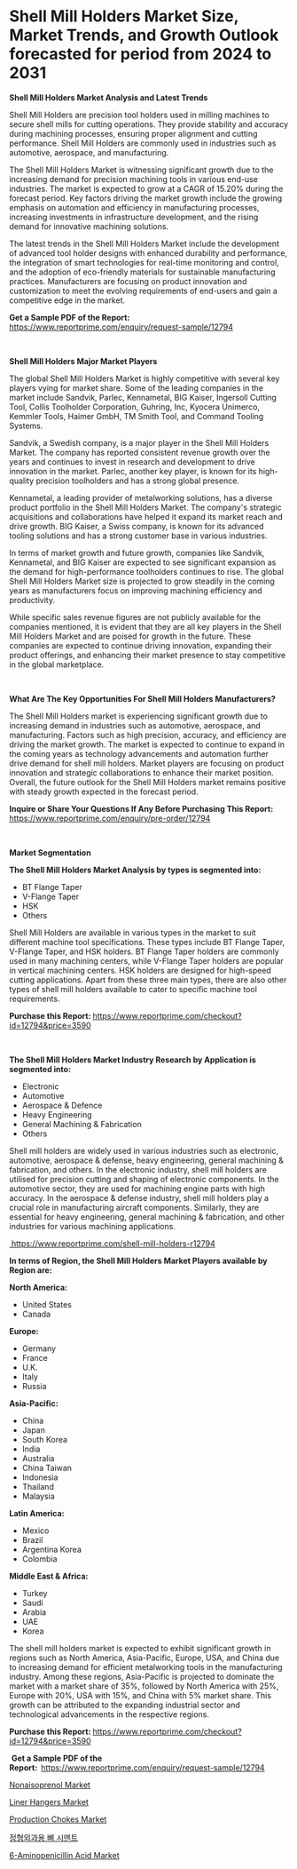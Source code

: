 <p><h1>Shell Mill Holders Market Size, Market Trends, and Growth Outlook forecasted for period from 2024 to 2031</h1></p><p><strong>Shell Mill Holders Market Analysis and Latest Trends</strong></p>
<p><p>Shell Mill Holders are precision tool holders used in milling machines to secure shell mills for cutting operations. They provide stability and accuracy during machining processes, ensuring proper alignment and cutting performance. Shell Mill Holders are commonly used in industries such as automotive, aerospace, and manufacturing.</p><p>The Shell Mill Holders Market is witnessing significant growth due to the increasing demand for precision machining tools in various end-use industries. The market is expected to grow at a CAGR of 15.20% during the forecast period. Key factors driving the market growth include the growing emphasis on automation and efficiency in manufacturing processes, increasing investments in infrastructure development, and the rising demand for innovative machining solutions.</p><p>The latest trends in the Shell Mill Holders Market include the development of advanced tool holder designs with enhanced durability and performance, the integration of smart technologies for real-time monitoring and control, and the adoption of eco-friendly materials for sustainable manufacturing practices. Manufacturers are focusing on product innovation and customization to meet the evolving requirements of end-users and gain a competitive edge in the market.</p></p>
<p><strong>Get a Sample PDF of the Report:&nbsp;</strong> <a href="https://www.reportprime.com/enquiry/request-sample/12794">https://www.reportprime.com/enquiry/request-sample/12794</a></p>
<p>&nbsp;</p>
<p><strong>Shell Mill Holders Major Market Players</strong></p>
<p><p>The global Shell Mill Holders Market is highly competitive with several key players vying for market share. Some of the leading companies in the market include Sandvik, Parlec, Kennametal, BIG Kaiser, Ingersoll Cutting Tool, Collis Toolholder Corporation, Guhring, Inc, Kyocera Unimerco, Kemmler Tools, Haimer GmbH, TM Smith Tool, and Command Tooling Systems.</p><p>Sandvik, a Swedish company, is a major player in the Shell Mill Holders Market. The company has reported consistent revenue growth over the years and continues to invest in research and development to drive innovation in the market. Parlec, another key player, is known for its high-quality precision toolholders and has a strong global presence.</p><p>Kennametal, a leading provider of metalworking solutions, has a diverse product portfolio in the Shell Mill Holders Market. The company's strategic acquisitions and collaborations have helped it expand its market reach and drive growth. BIG Kaiser, a Swiss company, is known for its advanced tooling solutions and has a strong customer base in various industries.</p><p>In terms of market growth and future growth, companies like Sandvik, Kennametal, and BIG Kaiser are expected to see significant expansion as the demand for high-performance toolholders continues to rise. The global Shell Mill Holders Market size is projected to grow steadily in the coming years as manufacturers focus on improving machining efficiency and productivity.</p><p>While specific sales revenue figures are not publicly available for the companies mentioned, it is evident that they are all key players in the Shell Mill Holders Market and are poised for growth in the future. These companies are expected to continue driving innovation, expanding their product offerings, and enhancing their market presence to stay competitive in the global marketplace.</p></p>
<p>&nbsp;</p>
<p><strong>What Are The Key Opportunities For Shell Mill Holders Manufacturers?</strong></p>
<p><p>The Shell Mill Holders market is experiencing significant growth due to increasing demand in industries such as automotive, aerospace, and manufacturing. Factors such as high precision, accuracy, and efficiency are driving the market growth. The market is expected to continue to expand in the coming years as technology advancements and automation further drive demand for shell mill holders. Market players are focusing on product innovation and strategic collaborations to enhance their market position. Overall, the future outlook for the Shell Mill Holders market remains positive with steady growth expected in the forecast period.</p></p>
<p><strong>Inquire or Share Your Questions If Any Before Purchasing This Report:</strong> <a href="https://www.reportprime.com/enquiry/pre-order/12794">https://www.reportprime.com/enquiry/pre-order/12794</a></p>
<p>&nbsp;</p>
<p><strong>Market Segmentation</strong></p>
<p><strong>The Shell Mill Holders Market Analysis by types is segmented into:</strong></p>
<p><ul><li>BT Flange Taper</li><li>V-Flange Taper</li><li>HSK</li><li>Others</li></ul></p>
<p><p>Shell Mill Holders are available in various types in the market to suit different machine tool specifications. These types include BT Flange Taper, V-Flange Taper, and HSK holders. BT Flange Taper holders are commonly used in many machining centers, while V-Flange Taper holders are popular in vertical machining centers. HSK holders are designed for high-speed cutting applications. Apart from these three main types, there are also other types of shell mill holders available to cater to specific machine tool requirements.</p></p>
<p><strong>Purchase this Report:&nbsp;</strong><a href="https://www.reportprime.com/checkout?id=12794&price=3590">https://www.reportprime.com/checkout?id=12794&price=3590</a></p>
<p>&nbsp;</p>
<p><strong>The Shell Mill Holders Market Industry Research by Application is segmented into:</strong></p>
<p><ul><li>Electronic</li><li>Automotive</li><li>Aerospace & Defence</li><li>Heavy Engineering</li><li>General Machining & Fabrication</li><li>Others</li></ul></p>
<p><p>Shell mill holders are widely used in various industries such as electronic, automotive, aerospace & defense, heavy engineering, general machining & fabrication, and others. In the electronic industry, shell mill holders are utilised for precision cutting and shaping of electronic components. In the automotive sector, they are used for machining engine parts with high accuracy. In the aerospace & defense industry, shell mill holders play a crucial role in manufacturing aircraft components. Similarly, they are essential for heavy engineering, general machining & fabrication, and other industries for various machining applications.</p></p>
<p><a href="https://www.reportprime.com/shell-mill-holders-r12794">&nbsp;https://www.reportprime.com/shell-mill-holders-r12794</a></p>
<p><strong>In terms of Region, the Shell Mill Holders Market Players available by Region are:</strong></p>
<p>
    <p> <strong> North America: </strong>
        <ul>
            <li>United States</li>
            <li>Canada</li>
        </ul>
        </p> 
    <p> <strong> Europe: </strong>
        <ul>
            <li>Germany</li>
            <li>France</li>
            <li>U.K.</li>
            <li>Italy</li>
            <li>Russia</li>
        </ul>
        </p> 
    <p> <strong> Asia-Pacific: </strong>
        <ul>
            <li>China</li>
            <li>Japan</li>
            <li>South Korea</li>
            <li>India</li>
            <li>Australia</li>
            <li>China Taiwan</li>
            <li>Indonesia</li>
            <li>Thailand</li>
            <li>Malaysia</li>
        </ul>
        </p> 
    <p> <strong> Latin America: </strong>
        <ul>
            <li>Mexico</li>
            <li>Brazil</li>
            <li>Argentina Korea</li>
            <li>Colombia</li>
        </ul>
        </p> 
    <p> <strong> Middle East & Africa: </strong>
        <ul>
            <li>Turkey</li>
            <li>Saudi</li>
            <li>Arabia</li>
            <li>UAE</li>
            <li>Korea</li>
        </ul>
    </p>
    </p>
<p><p>The shell mill holders market is expected to exhibit significant growth in regions such as North America, Asia-Pacific, Europe, USA, and China due to increasing demand for efficient metalworking tools in the manufacturing industry. Among these regions, Asia-Pacific is projected to dominate the market with a market share of 35%, followed by North America with 25%, Europe with 20%, USA with 15%, and China with 5% market share. This growth can be attributed to the expanding industrial sector and technological advancements in the respective regions.</p></p>
<p><strong>Purchase this Report: </strong><a href="https://www.reportprime.com/checkout?id=12794&price=3590">https://www.reportprime.com/checkout?id=12794&price=3590</a></p>
<p>&nbsp;<strong>Get a Sample PDF of the Report:&nbsp;&nbsp;</strong><a href="https://www.reportprime.com/enquiry/request-sample/12794">https://www.reportprime.com/enquiry/request-sample/12794</a></p>
<p><strong></strong></p>
<p><p><a href="https://medium.com/@sarabits4122023/nonaisoprenol-market-report-by-product-type-90-solanesol-95-solanesol-end-use-coenzyme-2e3f8ffad58e">Nonaisoprenol Market</a></p><p><a href="https://github.com/RyleeBauch2023/Market-Research-Report-List-2/blob/main/liner-hangers-market.md">Liner Hangers Market</a></p><p><a href="https://github.com/AndreanneHane2023/Market-Research-Report-List-2/blob/main/production-chokes-market.md">Production Chokes Market</a></p><p><a href="https://github.com/AnthonyWratten/Market-Research-Report-List-1/blob/main/832213161660.md">정형외과용 뼈 시멘트</a></p><p><a href="https://medium.com/@lavernacole31/global-6-aminopenicillin-acid-market-focus-on-product-type-96-96-end-user-and-region-cc80c26aca69">6-Aminopenicillin Acid Market</a></p></p>